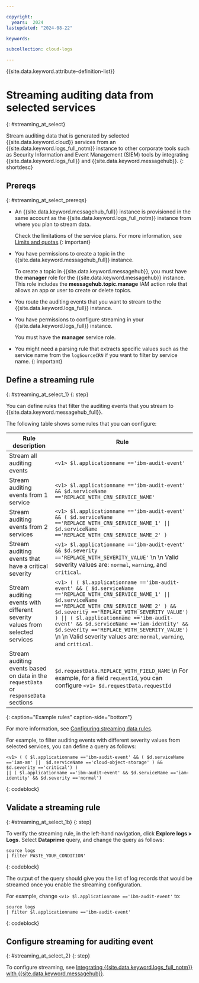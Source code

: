 ```yaml
---

copyright:
  years:  2024
lastupdated: "2024-08-22"

keywords:

subcollection: cloud-logs

---
```


{{site.data.keyword.attribute-definition-list}}

# Streaming auditing data from selected services
{: #streaming_at_select}

Stream auditing data that is generated by selected {{site.data.keyword.cloud}} services from an {{site.data.keyword.logs_full_notm}} instance to other corporate tools such as Security Information and Event Management (SIEM) tools by integrating {{site.data.keyword.logs_full}} and {{site.data.keyword.messagehub}}.
{: shortdesc}



## Prereqs
{: #streaming_at_select_prereqs}

- An {{site.data.keyword.messagehub_full}} instance is provisioned in the same account as the {{site.data.keyword.logs_full_notm}} instance from where you plan to stream data.

    Check the limitations of the service plans. For more information, see [Limits and quotas](/docs/EventStreams?topic=EventStreams-kafka_quotas).{: important}

- You have permissions to create a topic in the {{site.data.keyword.messagehub_full}} instance.

    To create a topic in {{site.data.keyword.messagehub}}, you must have the **manager** role for the {{site.data.keyword.messagehub}} instance. This role includes the **messagehub.topic.manage** IAM action role that allows an app or user to create or delete topics.

- You route the auditing events that you want to stream to the {{site.data.keyword.logs_full}} instance.

- You have permissions to configure streaming in your {{site.data.keyword.logs_full}} instance.

    You must have the **manager** service role.

- You might need a parsing rule that extracts specific values such as the service name from the `logSourceCRN` if you want to filter by service name. {: important}

## Define a streaming rule
{: #streaming_at_select_1}
{: step}

You can define rules that filter the auditing events that you stream to {{site.data.keyword.messagehub_full}}.


The following table shows some rules that you can configure:

| Rule description | Rule |
|------------------|------|
| Stream all auditing events | `<v1> $l.applicationname =='ibm-audit-event'` |
| Stream auditing events from 1 service | `<v1> $l.applicationname =='ibm-audit-event' && $d.serviceName =='REPLACE_WITH_CRN_SERVICE_NAME'` |
| Stream auditing events from 2 services | `<v1> $l.applicationname =='ibm-audit-event' && ( $d.serviceName =='REPLACE_WITH_CRN_SERVICE_NAME_1' \|\| $d.serviceName =='REPLACE_WITH_CRN_SERVICE_NAME_2' )` |
| Stream auditing events that have a critical severity | `<v1> $l.applicationname =='ibm-audit-event' && $d.severity =='REPLACE_WITH_SEVERITY_VALUE'`  \n  \n Valid severity values are: `normal`, `warning`, and `critical`. |
| Stream auditing events with different severity values from selected services | `<v1> ( ( $l.applicationname =='ibm-audit-event' && ( $d.serviceName =='REPLACE_WITH_CRN_SERVICE_NAME_1' \|\|  $d.serviceName =='REPLACE_WITH_CRN_SERVICE_NAME_2' ) && $d.severity =='REPLACE_WITH_SEVERITY_VALUE') ) \|\| ( $l.applicationname =='ibm-audit-event' && $d.serviceName =='iam-identity' && $d.severity =='REPLACE_WITH_SEVERITY_VALUE')`   \n  \n Valid severity values are: `normal`, `warning`, and `critical`.|
| Stream auditing events based on data in the `requestData` or `responseData` sections | `$d.requestData.REPLACE_WITH_FIELD_NAME`  \n For example, for a field `requestId`, you can configure `<v1> $d.requestData.requestId` |
{: caption="Example rules" caption-side="bottom"}

For more information, see [Configuring streaming data rules](/docs/cloud-logs?topic=cloud-logs-streaming_rules).


For example, to filter auditing events with different severity values from selected services, you can define a query as follows:

```text
<v1> ( ( $l.applicationname =='ibm-audit-event' && ( $d.serviceName =='iam-am' ||  $d.serviceName =='cloud-object-storage' ) && $d.severity =='critical') )
|| ( $l.applicationname =='ibm-audit-event' && $d.serviceName =='iam-identity' && $d.severity =='normal')
```
{: codeblock}




## Validate a streaming rule
{: #streaming_at_select_1b}
{: step}

To verify the streaming rule, in the left-hand navigation, click **Explore logs > Logs**. Select **Dataprime** query, and change the query as follows:


```text
source logs
| filter PASTE_YOUR_CONDITION'
```
{: codeblock}

The output of the query should give you the list of log records that would be streamed once you enable the streaming configuration.

For example, change `<v1> $l.applicationname =='ibm-audit-event'` to:

```text
source logs
| filter $l.applicationname =='ibm-audit-event'
```
{: codeblock}



## Configure streaming for auditing event
{: #streaming_at_select_2}
{: step}

To configure streaming, see [Integrating {{site.data.keyword.logs_full_notm}} with {{site.data.keyword.messagehub}}](/docs/cloud-logs?topic=cloud-logs-event-streams-cloud-logs).

